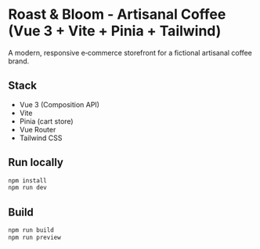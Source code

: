 # Roast & Bloom - Artisanal Coffee (Vue 3 + Vite + Pinia + Tailwind)

A modern, responsive e‑commerce storefront for a fictional artisanal coffee brand.

## Stack
- Vue 3 (Composition API)
- Vite
- Pinia (cart store)
- Vue Router
- Tailwind CSS

## Run locally
```bash
npm install
npm run dev
```

## Build
```bash
npm run build
npm run preview
```

